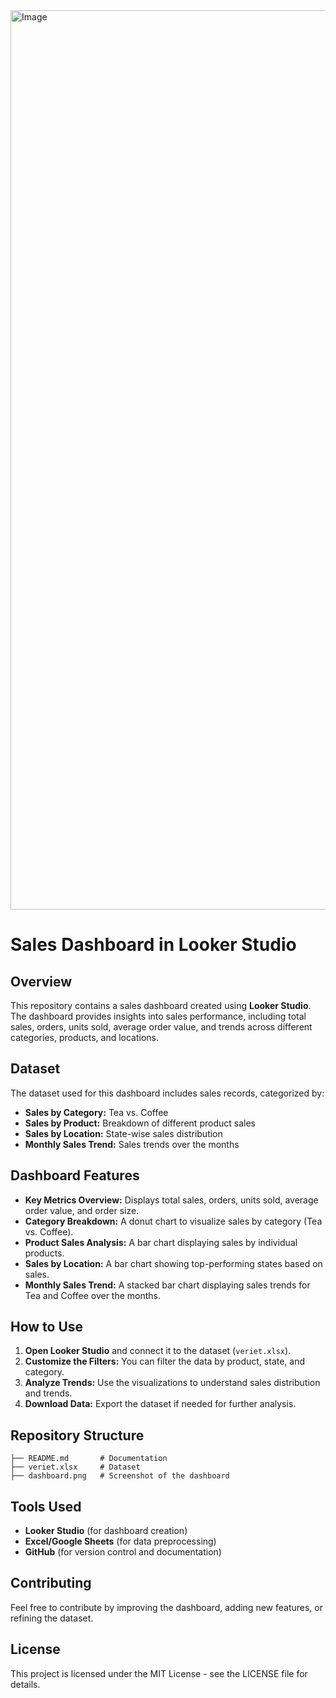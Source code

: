 <img width="1439" alt="Image" src="https://github.com/user-attachments/assets/75630849-4a2f-4375-a347-4f678f114e2c" />

# Sales Dashboard in Looker Studio

## Overview
This repository contains a sales dashboard created using **Looker Studio**. The dashboard provides insights into sales performance, including total sales, orders, units sold, average order value, and trends across different categories, products, and locations.

## Dataset
The dataset used for this dashboard includes sales records, categorized by:
- **Sales by Category:** Tea vs. Coffee
- **Sales by Product:** Breakdown of different product sales
- **Sales by Location:** State-wise sales distribution
- **Monthly Sales Trend:** Sales trends over the months

## Dashboard Features
- **Key Metrics Overview:** Displays total sales, orders, units sold, average order value, and order size.
- **Category Breakdown:** A donut chart to visualize sales by category (Tea vs. Coffee).
- **Product Sales Analysis:** A bar chart displaying sales by individual products.
- **Sales by Location:** A bar chart showing top-performing states based on sales.
- **Monthly Sales Trend:** A stacked bar chart displaying sales trends for Tea and Coffee over the months.

## How to Use
1. **Open Looker Studio** and connect it to the dataset (`veriet.xlsx`).
2. **Customize the Filters:** You can filter the data by product, state, and category.
3. **Analyze Trends:** Use the visualizations to understand sales distribution and trends.
4. **Download Data:** Export the dataset if needed for further analysis.


## Repository Structure
```
├── README.md       # Documentation
├── veriet.xlsx     # Dataset
├── dashboard.png   # Screenshot of the dashboard
```

## Tools Used
- **Looker Studio** (for dashboard creation)
- **Excel/Google Sheets** (for data preprocessing)
- **GitHub** (for version control and documentation)

## Contributing
Feel free to contribute by improving the dashboard, adding new features, or refining the dataset.

## License
This project is licensed under the MIT License - see the LICENSE file for details.

